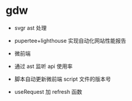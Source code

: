 # gdw

- svgr ast 处理

- pupertee+lighthouse 实现自动化网站性能报告

- 微前端

- 通过 ast 监听 api 使用率

- 脚本自动更新微前端 script 文件的版本号

- useRequest 加 refresh 函数

